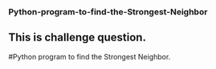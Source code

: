 ### Python-program-to-find-the-Strongest-Neighbor
## This is challenge question.
#Python program to find the Strongest Neighbor.
